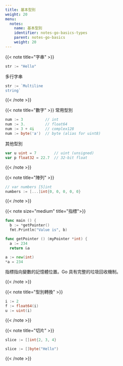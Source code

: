 ```yaml
---
title: 基本型別
weight: 20
menu:
  notes:
    name: 基本型別
    identifier: notes-go-basics-types
    parent: notes-go-basics
    weight: 20
---
```

<!-- String Type -->
{{< note title="字串" >}}
```go
str := "Hello"
```

多行字串
```go
str := `Multiline
string`
```
{{< /note >}}

<!-- Number Types -->
{{< note title="數字" >}}
常用型別

```go
num := 3          // int
num := 3.         // float64
num := 3 + 4i     // complex128
num := byte('a')  // byte (alias for uint8)
```

其他型別

```go
var u uint = 7        // uint (unsigned)
var p float32 = 22.7  // 32-bit float
```

{{< /note >}}

<!----------- Arrays  ------>

{{< note title="陣列" >}}

```go
// var numbers [5]int
numbers := [...]int{0, 0, 0, 0, 0}
```

{{< /note >}}

<!-- Pointers -->

{{< note size="medium" title="指標">}}

```go
func main () {
  b := *getPointer()
  fmt.Println("Value is", b)
```

```go
func getPointer () (myPointer *int) {
  a := 234
  return &a
```

```go
a := new(int)
*a = 234
```

指標指向變數的記憶體位置。Go 具有完整的垃圾回收機制。

{{< /note >}}

<!-- Type Conversion -->

{{< note title="型別轉換" >}}

```go
i := 2
f := float64(i)
u := uint(i)
```

{{< /note >}}

<!-- Slice -->

{{< note title="切片" >}}

```go
slice := []int{2, 3, 4}
```

```go
slice := []byte("Hello")
```

{{< /note >}}